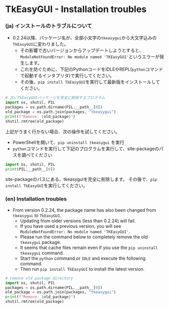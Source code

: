 # TkEasyGUI - Installation troubles

### (ja) インストールのトラブルについて

- 0.2.24以降、パッケージ名が、全部小文字の`tkeasygui`から大文字込みの`TkEasyGUI`に変わりました。
  - その影響で古いバージョンからアップデートしようとすると、`ModuleNotFoundError: No module named 'TKEasyGUI'`というエラーが発生します。
  - これを防ぐために、下記のPythonコードをIDLEやREPL(`python`コマンドで起動するインタプリタ)で実行してください。
  - その後、`pip install TkEasyGUI`を実行して最新版をインストールしてください。
  
```py:remove_old_package.py
# 古いTkEasyGUIパッケージを完全に削除するプログラム
import os, shutil, PIL
packages = os.path.dirname(PIL.__path__[0])
old_package = os.path.join(packages, "tkeasygui")
print(f"Remove: {old_package}")
shutil.rmtree(old_package)
```

上記がうまく行かない場合、次の操作を試してください。

- PowerShellを開いて、`pip uninstall tkeasygui` を実行
- `python`コマンドを実行して下記のプログラムを実行して、site-packageのパスを調べてください

```py
import os, shutil, PIL
print(PIL.__path__[0])
```

site-packageのパスにある、tkeasyguiを完全に削除します。
その後で、`pip install TkEasyGUI`を実行してください。


### (en) Installation troubles

- From version 0.2.24, the package name has also been changed from `tkeasygui` to `TkEasyGUI`.
  - Updating from older versions (less than 0.2.24) will fail. 
  - If you have used a previous version, you will see `ModuleNotFoundError: No module named 'TKEasyGUI'`.
  - Please run the command below to completely remove the old `tkeasygui` package.
  - It seems that cache files remain even if you use the `pip uninstall tkeasygui` command.
  - Start the `python` command or `IDLE` and execute the following command.
  - Then run `pip install TkEasyGUI` to install the latest version.

```py:remove_old_package.py
# remove old package directory
import os, shutil, PIL
packages = os.path.dirname(PIL.__path__[0])
old_package = os.path.join(packages, "tkeasygui")
print(f"Remove: {old_package}")
shutil.rmtree(old_package)
```
